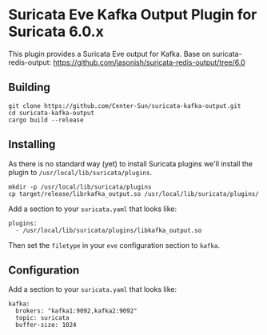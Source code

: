 # Suricata Eve Kafka Output Plugin for Suricata 6.0.x

This plugin provides a Suricata Eve output for Kafka. Base on suricata-redis-output: https://github.com/jasonish/suricata-redis-output/tree/6.0

## Building

```
git clone https://github.com/Center-Sun/suricata-kafka-output.git
cd suricata-kafka-output
cargo build --release
```

## Installing

As there is no standard way (yet) to install Suricata plugins we'll install the
plugin to `/usr/local/lib/suricata/plugins`.

```
mkdir -p /usr/local/lib/suricata/plugins
cp target/release/librkafka_output.so /usr/local/lib/suricata/plugins/
```

Add a section to your `suricata.yaml` that looks like:

```
plugins:
  - /usr/local/lib/suricata/plugins/libkafka_output.so
```

Then set the `filetype` in your `eve` configuration section to
`kafka`.

## Configuration

Add a section to your `suricata.yaml` that looks like:

```
kafka:
  brokers: "kafka1:9092,kafka2:9092"
  topic: suricata
  buffer-size: 1024
```